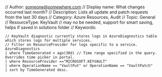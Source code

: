 // Author: someone@somewhere.com
// Display name: What changes occurred last month?
// Description: Lists all update and patch requests from the last 30 days
// Category: Azure Resources, Audit
// Topic: General
// ResourceType: KeyVault	// may no be needed, support for smart saving, helps if saved in solutions folder
// Keywords:

```
// KeyVault diagnostic currently stores logs in AzureDiagnostics table which stores logs for multiple services. 
// Filter on ResourceProvider for logs specific to a service.
AzureDiagnostics
| where TimeGenerated > ago(30d) // Time range specified in the query. Overrides time picker in portal.
| where ResourceProvider =="MICROSOFT.KEYVAULT" 
| where OperationName == "VaultPut" or OperationName == "VaultPatch"
| sort by TimeGenerated desc.
```